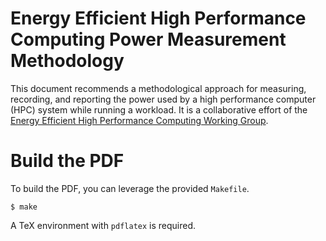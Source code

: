 # Energy Efficient High Performance Computing Power Measurement Methodology

This document recommends a methodological approach for measuring, recording, and reporting the power used by a high performance computer (HPC) system while running a workload.
It is a collaborative effort of the [Energy Efficient High Performance Computing Working Group](https://eehpcwg.llnl.gov).

# Build the PDF

To build the PDF, you can leverage the provided `Makefile`.

```
$ make
```

A TeX environment with `pdflatex` is required.
